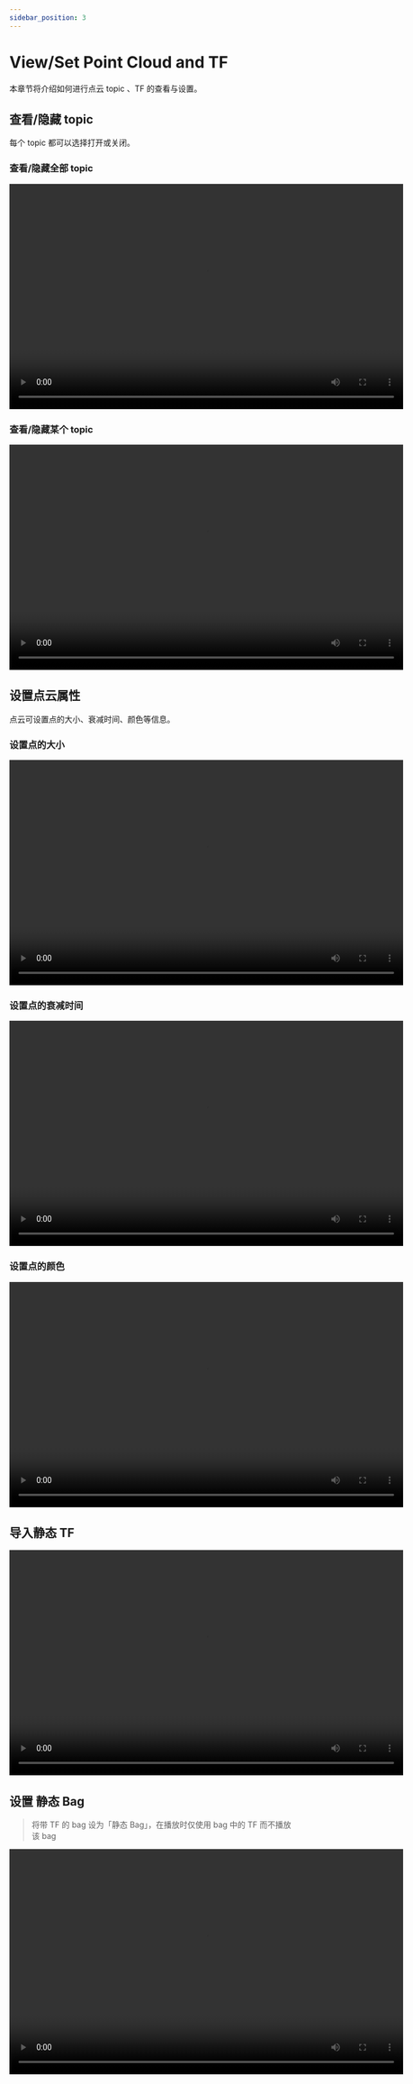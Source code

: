 ```yaml
---
sidebar_position: 3
---
```


# View/Set Point Cloud and TF

本章节将介绍如何进行点云 topic 、TF 的查看与设置。

## 查看/隐藏 topic

每个 topic 都可以选择打开或关闭。

### 查看/隐藏全部 topic

<video src="https://coscene-artifacts-prod.oss-cn-hangzhou.aliyuncs.com/docs/4-recipes/viz/3D-showhide-all-topic.mp4" controls="controls" width="700" height="400"></video>

### 查看/隐藏某个 topic

<video src="https://coscene-artifacts-prod.oss-cn-hangzhou.aliyuncs.com/docs/4-recipes/viz/3D-showhide-a-topic.mp4" controls="controls" width="700" height="400"></video>

## 设置点云属性

点云可设置点的大小、衰减时间、颜色等信息。

### 设置点的大小

<video src="https://coscene-artifacts-prod.oss-cn-hangzhou.aliyuncs.com/docs/4-recipes/viz/3D-setting-point-size.mp4" controls="controls" width="700" height="400"></video>

### 设置点的衰减时间

<video src="https://coscene-artifacts-prod.oss-cn-hangzhou.aliyuncs.com/docs/4-recipes/viz/3D-setting-decay-time.mp4" controls="controls" width="700" height="400"></video>

### 设置点的颜色

<video src="https://coscene-artifacts-prod.oss-cn-hangzhou.aliyuncs.com/docs/4-recipes/viz/3D-setting-color.mp4" controls="controls" width="700" height="400"></video>

## 导入静态 TF

<video src="https://coscene-artifacts-prod.oss-cn-hangzhou.aliyuncs.com/docs/4-recipes/viz/3D-input-static-TF.mp4" controls="controls" width="700" height="400"></video>

## 设置 静态 Bag

> 将带 TF 的 bag 设为「静态 Bag」，在播放时仅使用 bag 中的 TF 而不播放该 bag

<video src="https://coscene-artifacts-prod.oss-cn-hangzhou.aliyuncs.com/docs/4-recipes/viz/set-static-bag.mp4" controls="controls" width="700" height="400"></video>

